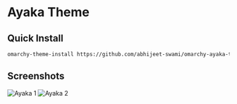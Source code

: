 # Ayaka Theme

## Quick Install

```bash
omarchy-theme-install https://github.com/abhijeet-swami/omarchy-ayaka-theme
```

## Screenshots

![Ayaka 1](https://github.com/abhijeet-swami/omarchy-ayaka-theme/blob/main/screenshots/1.png)
![Ayaka 2](https://github.com/abhijeet-swami/omarchy-ayaka-theme/blob/main/screenshots/2.png)
